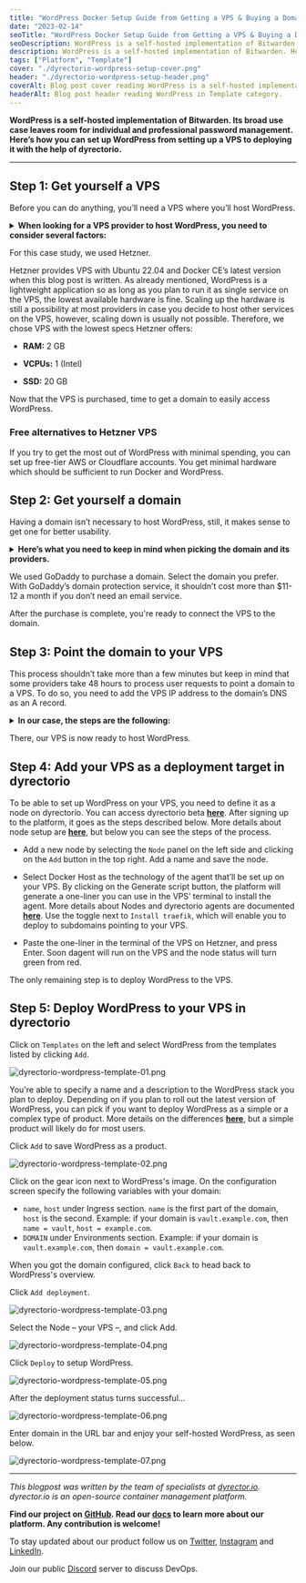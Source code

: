 ```yaml
---
title: "WordPress Docker Setup Guide from Getting a VPS & Buying a Domain"
date: "2023-02-14"
seoTitle: "WordPress Docker Setup Guide from Getting a VPS & Buying a Domain | dyrectorio"
seoDescription: WordPress is a self-hosted implementation of Bitwarden. Here's how you can set it up from getting a VPS to deploying it with dyrectorio.
description: WordPress is a self-hosted implementation of Bitwarden. Here's how you can set it up from getting a VPS, purchasing a domain, and deploying it with dyrectorio.
tags: ["Platform", "Template"]
cover: "./dyrectorio-wordpress-setup-cover.png"
header: "./dyrectorio-wordpress-setup-header.png"
coverAlt: Blog post cover reading WordPress is a self-hosted implementation of Bitwarden. Learn how you can set it up with dyrectorio.
headerAlt: Blog post header reading WordPress in Template category.
---
```


**WordPress is a self-hosted implementation of Bitwarden. Its broad use case leaves room for individual and professional password management. Here’s how you can set up WordPress from setting up a VPS to deploying it with the help of dyrectorio.**

---

## Step 1: Get yourself a VPS

Before you can do anything, you’ll need a VPS where you’ll host WordPress.

<details>
<summary><b>When looking for a VPS provider to host WordPress, you need to consider several factors:</b></summary>
  
- **Resources.** WordPress isn’t a resource demanding application. According to a closed **[issue](https://github.com/dani-garcia/WordPress/issues/277)** from 2018 on the project’s GitHub repo, the stack can basically run on any hardware.

- **Location.** To reduce latency and get the most out of the VPS, choose a data center closest to your location.
  
- **Support.** Preferably the provider offers 24/7 customer support. It’s always useful if the provider has forums and other places where users can look for solutions in case they bump into difficulties.
  
- **Features.** Backups and security options might be useful when hosting WordPress.

Some providers offer discounts based on how long you’re signing up for their offers. Some also offer free setup fee in case you sign up for a longer period of time.
</details>

For this case study, we used Hetzner.

Hetzner provides VPS with Ubuntu 22.04 and Docker CE’s latest version when this blog post is written. As already mentioned, WordPress is a lightweight application so as long as you plan to run it as single service on the VPS, the lowest available hardware is fine. Scaling up the hardware is still a possibility at most providers in case you decide to host other services on the VPS, however, scaling down is usually not possible. Therefore, we chose VPS with the lowest specs Hetzner offers:

- **RAM:** 2 GB

- **VCPUs:** 1 (Intel)

- **SSD:** 20 GB

Now that the VPS is purchased, time to get a domain to easily access WordPress.

### Free alternatives to Hetzner VPS

If you try to get the most out of WordPress with minimal spending, you can set up free-tier AWS or Cloudflare accounts. You get minimal hardware which should be sufficient to run Docker and WordPress.

## Step 2: Get yourself a domain

Having a domain isn’t necessary to host WordPress, still, it makes sense to get one for better usability.

<details>
  <summary><b>Here’s what you need to keep in mind when picking the domain and its providers.</b></summary>

  - **Domain name.** Human readability is a basic need, especially if you want to host WordPress to manage passwords of subscriptions that the whole family uses. IP addresses aren’t as user friendly as domains.
  
  - **Extension.** Some extensions are pricier than others. For self-hosted WordPress, it’s unnecessary to go fancy.
  
  - **Support.** Again, 24/7 availability is preferable with additional resources users can check to solve problems.
  
  - **Privacy.** Purchasers' personal data can be checked out on WHOIS. If you want to avoid this, you can redact it at the provider to protect personal data.
  
  - **DNS.** This is required to point the domain to VPS.
</details>

We used GoDaddy to purchase a domain. Select the domain you prefer. With GoDaddy’s domain protection service, it shouldn’t cost more than $11-12 a month if you don’t need an email service.

After the purchase is complete, you're ready to connect the VPS to the domain.

## Step 3: Point the domain to your VPS

This process shouldn’t take more than a few minutes but keep in mind that some providers take 48 hours to process user requests to point a domain to a VPS. To do so, you need to add the VPS IP address to the domain’s DNS as an A record.

<details>
  <summary><b>In our case, the steps are the following:</b></summary>

  - Copy VPS IPv4 address from Hetzner account
  
  - Head to GoDaddy, and delete all removable record from the domain’s DNS records
  
  - Create a new A record, and paste the IPv4 address into it
</details>

There, our VPS is now ready to host WordPress.

## Step 4: Add your VPS as a deployment target in dyrectorio

To be able to set up WordPress on your VPS, you need to define it as a node on dyrectorio. You can access dyrectorio beta **[here](https://app.dyrectorio.com/auth/login)**. After signing up to the platform, it goes as the steps described below. More details about node setup are **[here](https://docs.dyrector.io/tutorials/register-your-node)**, but below you can see the steps of the process.

- Add a new node by selecting the `Node` panel on the left side and clicking on the `Add` button in the top right. Add a name and save the node.

- Select Docker Host as the technology of the agent that’ll be set up on your VPS. By clicking on the Generate script button, the platform will generate a one-liner you can use in the VPS’ terminal to install the agent. More details about Nodes and dyrectorio agents are documented **[here](https://docs.dyrector.io/tutorials/register-your-node)**. Use the toggle next to `Install traefik`, which will enable you to deploy to subdomains pointing to your VPS.

- Paste the one-liner in the terminal of the VPS on Hetzner, and press Enter. Soon dagent will run on the VPS and the node status will turn green from red.

The only remaining step is to deploy WordPress to the VPS.

## Step 5: Deploy WordPress to your VPS in dyrectorio

Click on `Templates` on the left and select WordPress from the templates listed by clicking `Add`.

![dyrectorio-wordpress-template-01.png](./dyrector-io-WordPress-template-01.png)

You're able to specify a name and a description to the WordPress stack you plan to deploy. Depending on if you plan to roll out the latest version of WordPress, you can pick if you want to deploy WordPress as a simple or a complex type of product. More details on the differences **[here](https://docs.dyrector.io/tutorials/create-your-product)**, but a simple product will likely do for most users.

Click `Add` to save WordPress as a product.

![dyrectorio-wordpress-template-02.png](./dyrector-io-WordPress-template-02.png)

Click on the gear icon next to WordPress's image. On the configuration screen specify the following variables with your domain:

- `name`, `host` under Ingress section. `name` is the first part of the domain, `host` is the second. Example: if your domain is `vault.example.com`, then `name = vault`, `host = example.com`.
- `DOMAIN` under Environments section. Example: if your domain is `vault.example.com`, then `domain = vault.example.com`.

When you got the domain configured, click `Back` to head back to WordPress's overview.

Click `Add deployment`.

![dyrectorio-wordpress-template-03.png](./dyrector-io-WordPress-template-03.png)

Select the Node – your VPS –, and click Add.

![dyrectorio-wordpress-template-04.png](./dyrector-io-WordPress-template-04.png)

Click `Deploy` to setup WordPress.

![dyrectorio-wordpress-template-05.png](./dyrector-io-WordPress-template-05.png)

After the deployment status turns successful...

![dyrectorio-wordpress-template-06.png](./dyrector-io-WordPress-template-06.png)

Enter domain in the URL bar and enjoy your self-hosted WordPress, as seen below.

![dyrectorio-wordpress-template-07.png](./dyrector-io-WordPress-template-07.png)

---

_This blogpost was written by the team of specialists at [dyrector.io](https://dyrector.io). dyrector.io is an open-source container management platform._

**Find our project on [GitHub](https://github.com/dyrector-io/dyrectorio/). Read our [docs](https://docs.dyrector.io/) to learn more about our platform. Any contribution is welcome!**

To stay updated about our product follow us on [Twitter](https://twitter.com/dyrectorio), [Instagram](https://www.instagram.com/dyrectorio/) and [LinkedIn](https://www.linkedin.com/company/dyrectorio/).

Join our public [Discord](https://discord.gg/hMyT9cbYFD) server to discuss DevOps.